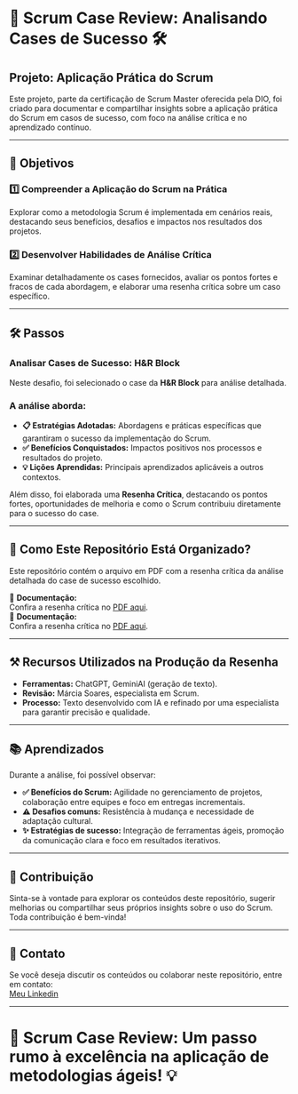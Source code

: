 # 🌟 **Scrum Case Review: Analisando Cases de Sucesso** 🛠️  

## Projeto: Aplicação Prática do Scrum
Este projeto, parte da certificação de Scrum Master oferecida pela DIO, foi criado para documentar e compartilhar insights sobre a aplicação prática do Scrum em casos de sucesso, com foco na análise crítica e no aprendizado contínuo.

---

## 📌 **Objetivos**  
### 1️⃣ **Compreender a Aplicação do Scrum na Prática**  
Explorar como a metodologia Scrum é implementada em cenários reais, destacando seus benefícios, desafios e impactos nos resultados dos projetos.  

### 2️⃣ **Desenvolver Habilidades de Análise Crítica**  
Examinar detalhadamente os cases fornecidos, avaliar os pontos fortes e fracos de cada abordagem, e elaborar uma resenha crítica sobre um caso específico.  

---

## 🛠️ **Passos**  
### **Analisar Cases de Sucesso: H&R Block**  
Neste desafio, foi selecionado o case da **H&R Block** para análise detalhada.  

### A análise aborda:  
- **📋 Estratégias Adotadas:** Abordagens e práticas específicas que garantiram o sucesso da implementação do Scrum.  
- **✅ Benefícios Conquistados:** Impactos positivos nos processos e resultados do projeto.  
- **💡 Lições Aprendidas:** Principais aprendizados aplicáveis a outros contextos.  

Além disso, foi elaborada uma **Resenha Crítica**, destacando os pontos fortes, oportunidades de melhoria e como o Scrum contribuiu diretamente para o sucesso do case.  

---
## 🚀 **Como Este Repositório Está Organizado?**  
Este repositório contém o arquivo em PDF com a resenha crítica da análise detalhada do case de sucesso escolhido.  

📄 **Documentação:**  
Confira a resenha crítica no [PDF aqui](https://github.com/profamar/scrum-case-review-/blob/main/Resenha%20Cr%C3%ADtica%20Aplica%C3%A7%C3%A3o%20do%20Scrum%20no%20Case%20de%20Sucesso%20da%20H%26R%20Block.pdf).  
📄 **Documentação:**  
Confira a resenha crítica no [PDF aqui](https://github.com/profamar/scrum-case-review-/raw/main/Resenha%20Crítica%20Aplicação%20do%20Scrum%20no%20Case%20de%20Sucesso%20da%20H&R%20Block.pdf).

---

## ⚒️ **Recursos Utilizados na Produção da Resenha**  
- **Ferramentas:** ChatGPT, GeminiAI (geração de texto).  
- **Revisão:** Márcia Soares, especialista em Scrum.  
- **Processo:** Texto desenvolvido com IA e refinado por uma especialista para garantir precisão e qualidade.  

---

## 📚 **Aprendizados**  
Durante a análise, foi possível observar:  
- **✅ Benefícios do Scrum:** Agilidade no gerenciamento de projetos, colaboração entre equipes e foco em entregas incrementais.  
- **⚠️ Desafios comuns:** Resistência à mudança e necessidade de adaptação cultural.  
- **✨ Estratégias de sucesso:** Integração de ferramentas ágeis, promoção da comunicação clara e foco em resultados iterativos.  

---

## 🤝 **Contribuição**  
Sinta-se à vontade para explorar os conteúdos deste repositório, sugerir melhorias ou compartilhar seus próprios insights sobre o uso do Scrum. Toda contribuição é bem-vinda!  

---

## 📧 **Contato**  
Se você deseja discutir os conteúdos ou colaborar neste repositório, entre em contato:  
[Meu Linkedin](https://linkedin.com/in/márcia-soares-236974256)  

---

# 📂 **Scrum Case Review: Um passo rumo à excelência na aplicação de metodologias ágeis!** 💡





